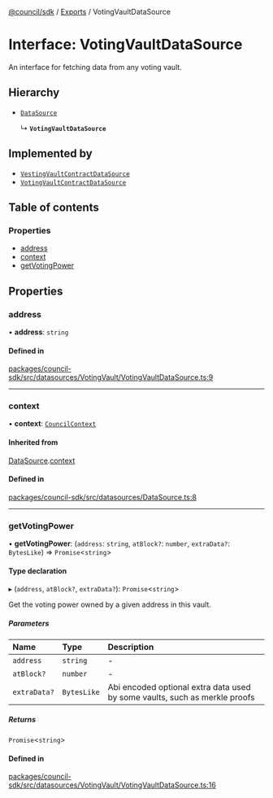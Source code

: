 [@council/sdk](../README.md) / [Exports](../modules.md) / VotingVaultDataSource

# Interface: VotingVaultDataSource

An interface for fetching data from any voting vault.

## Hierarchy

- [`DataSource`](DataSource.md)

  ↳ **`VotingVaultDataSource`**

## Implemented by

- [`VestingVaultContractDataSource`](../classes/VestingVaultContractDataSource.md)
- [`VotingVaultContractDataSource`](../classes/VotingVaultContractDataSource.md)

## Table of contents

### Properties

- [address](VotingVaultDataSource.md#address)
- [context](VotingVaultDataSource.md#context)
- [getVotingPower](VotingVaultDataSource.md#getvotingpower)

## Properties

### address

• **address**: `string`

#### Defined in

[packages/council-sdk/src/datasources/VotingVault/VotingVaultDataSource.ts:9](https://github.com/element-fi/council-monorepo/blob/d38feb9/packages/council-sdk/src/datasources/VotingVault/VotingVaultDataSource.ts#L9)

___

### context

• **context**: [`CouncilContext`](../classes/CouncilContext.md)

#### Inherited from

[DataSource](DataSource.md).[context](DataSource.md#context)

#### Defined in

[packages/council-sdk/src/datasources/DataSource.ts:8](https://github.com/element-fi/council-monorepo/blob/d38feb9/packages/council-sdk/src/datasources/DataSource.ts#L8)

___

### getVotingPower

• **getVotingPower**: (`address`: `string`, `atBlock?`: `number`, `extraData?`: `BytesLike`) => `Promise`<`string`\>

#### Type declaration

▸ (`address`, `atBlock?`, `extraData?`): `Promise`<`string`\>

Get the voting power owned by a given address in this vault.

##### Parameters

| Name | Type | Description |
| :------ | :------ | :------ |
| `address` | `string` | - |
| `atBlock?` | `number` | - |
| `extraData?` | `BytesLike` | Abi encoded optional extra data used by some vaults, such as merkle proofs |

##### Returns

`Promise`<`string`\>

#### Defined in

[packages/council-sdk/src/datasources/VotingVault/VotingVaultDataSource.ts:16](https://github.com/element-fi/council-monorepo/blob/d38feb9/packages/council-sdk/src/datasources/VotingVault/VotingVaultDataSource.ts#L16)
